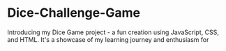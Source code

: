 # Dice-Challenge-Game
Introducing my Dice Game project - a fun creation using JavaScript, CSS, and HTML. It's a showcase of my learning journey and enthusiasm for 
